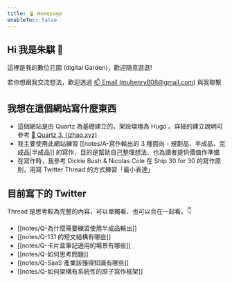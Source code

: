 ```yaml
---
title: 🪴 Homepage
enableToc: false
---
```


## Hi 我是朱騏 👋 

這裡是我的數位花園 (digital Garden)，歡迎隨意逛逛! 

若你想跟我交流想法，歡迎透過 <a href="mailto:muhenry608@gmail.com">📫 Email (muhenry608@gmail.com)</a> 與我聯繫

## 我想在這個網站寫什麼東西
- 這個網站是由 Quartz 為基礎建立的，架設環境為 Hugo 。詳細的建立說明可參考 [🔗 Quartz 3. (jzhao.xyz)](https://quartz.jzhao.xyz/)
- 我主要使用此網站練習 [[notes/A-寫作輸出的 3 種面向 - 規劃品、半成品、完成品|半成品]] 的寫作，目的是幫助自己整理想法、也為讀者提供價值作準備
- 在寫作時，我參考 Dickie Bush & Nicolas Cole 在 Ship 30 for 30 的寫作原則，用寫 Twitter Thread 的方式練習「最小表達」

## 目前寫下的 Twitter

Thread 是思考較為完整的內容，可以單獨看、也可以合在一起看。👇

- [[notes/Q-為什麼需要練習使用半成品輸出]]
- [[notes/Q-131 的短文結構有哪些]]
- [[notes/Q-卡片盒筆記適用的場景有哪些]]
- [[notes/Q-如何思考問題]]
- [[notes/Q-SaaS 產業該懂得知識有哪些]]
- [[notes/Q-如何架構有系統性的原子寫作框架]]